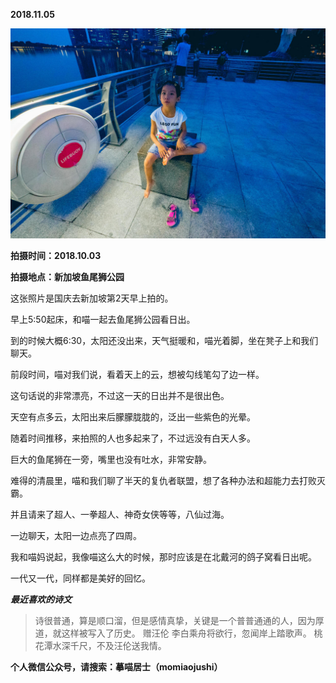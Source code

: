 
          
            
**2018.11.05**



![](img/51001-ea4b8818138c3e77.jpg)




**拍摄时间：2018.10.03**

**拍摄地点：新加坡鱼尾狮公园**

这张照片是国庆去新加坡第2天早上拍的。

早上5:50起床，和喵一起去鱼尾狮公园看日出。

到的时候大概6:30，太阳还没出来，天气挺暖和，喵光着脚，坐在凳子上和我们聊天。

前段时间，喵对我们说，看着天上的云，想被勾线笔勾了边一样。

这句话说的非常漂亮，不过这一天的日出并不是很出色。

天空有点多云，太阳出来后朦朦胧胧的，泛出一些紫色的光晕。

随着时间推移，来拍照的人也多起来了，不过远没有白天人多。

巨大的鱼尾狮在一旁，嘴里也没有吐水，非常安静。

难得的清晨里，喵和我们聊了半天的复仇者联盟，想了各种办法和超能力去打败灭霸。

并且请来了超人、一拳超人、神奇女侠等等，八仙过海。

一边聊天，太阳一边点亮了四周。

我和喵妈说起，我像喵这么大的时候，那时应该是在北戴河的鸽子窝看日出呢。

一代又一代，同样都是美好的回忆。


***最近喜欢的诗文***
>诗很普通，算是顺口溜，但是感情真挚，关键是一个普普通通的人，因为厚道，就这样被写入了历史。
赠汪伦
李白乘舟将欲行，忽闻岸上踏歌声。
桃花潭水深千尺，不及汪伦送我情。




**个人微信公众号，请搜索：摹喵居士（momiaojushi）**

          
        